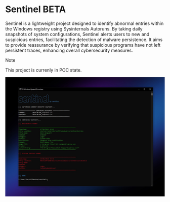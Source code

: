 # Sentinel BETA

Sentinel is a lightweight project designed to identify abnormal entries within the Windows registry using Sysinternals Autoruns. By taking daily snapshots of system configurations, Sentinel alerts users to new and suspicious entries, facilitating the detection of malware persistence. It aims to provide reassurance by verifying that suspicious programs have not left persistent traces, enhancing overall cybersecurity measures.

> [!NOTE]  
> This project is currenly in POC state.

![](demo.jpg)